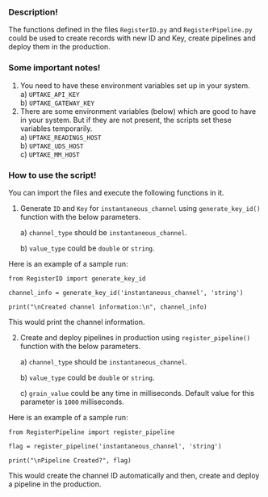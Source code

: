 ### Description!

The functions defined in the files `RegisterID.py` and `RegisterPipeline.py` could be used to create records with new ID and Key, create pipelines and deploy them in the production.

### Some important notes!

1) You need to have these environment variables set up in your system.<br>
	a) `UPTAKE_API_KEY`<br>
	b) `UPTAKE_GATEWAY_KEY`<br>
2) There are some environment variables (below) which are good to have in your system. But if they are not present, the scripts set these variables temporarily.<br>
	a) `UPTAKE_READINGS_HOST`<br>
	b) `UPTAKE_UDS_HOST`<br>
	c) `UPTAKE_MM_HOST`<br>

### How to use the script!<br>

You can import the files and execute the following functions in it.

1) Generate `ID` and `Key` for `instantaneous_channel` using `generate_key_id()` function with the below parameters.

	a) `channel_type` should be `instantaneous_channel`.

	b) `value_type` could be `double` or `string`.

Here is an example of a sample run:

```
from RegisterID import generate_key_id

channel_info = generate_key_id('instantaneous_channel', 'string')

print("\nCreated channel information:\n", channel_info)
```

This would print the channel information.

2) Create and deploy pipelines in production using `register_pipeline()` function with the below parameters.

	a) `channel_type` should be `instantaneous_channel`.

	b) `value_type` could be `double` or `string`.

	c) `grain_value` could be any time in milliseconds. Default value for this parameter is `1000` milliseconds.

Here is an example of a sample run:

```
from RegisterPipeline import register_pipeline

flag = register_pipeline('instantaneous_channel', 'string')

print("\nPipeline Created?", flag)
```

This would create the channel ID automatically and then, create and deploy a pipeline in the production.
